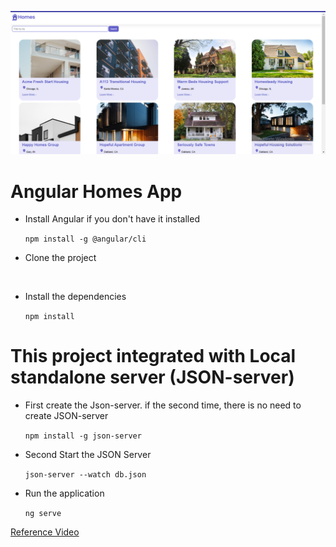 ![Interface](image.png)

# Angular Homes App
- Install Angular if you don't have it installed

  `npm install -g @angular/cli`

- Clone the project

` `

- Install the dependencies

  `npm install` 

# This project integrated with Local standalone server (JSON-server)
- First create the Json-server. if the second time, there is no need to create JSON-server

  `npm install -g json-server`

- Second Start the JSON Server

  `json-server --watch db.json`

- Run the application 

  `ng serve`


 
 [Reference Video](https://www.youtube.com/playlist?list=PL1w1q3fL4pmj9k1FrJ3Pe91EPub2_h4jF)
